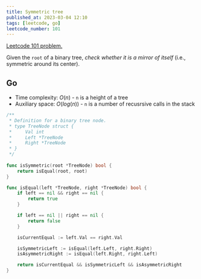 ```yaml
---
title: Symmetric tree
published_at: 2023-03-04 12:10
tags: [leetcode, go]
leetcode_number: 101
---
```


[Leetcode 101 problem.](https://leetcode.com/problems/symmetric-tree/)

Given the `root` of a binary tree, _check whether it is a mirror of itself_
(i.e., symmetric around its center).

## Go

- Time complexity: $O(n)$ - `n` is a height of a tree
- Auxiliary space: $O(log(n))$ - `n` is a number of recusrsive calls in the
  stack

```go
/**
 * Definition for a binary tree node.
 * type TreeNode struct {
 *     Val int
 *     Left *TreeNode
 *     Right *TreeNode
 * }
 */
 
func isSymmetric(root *TreeNode) bool {
    return isEqual(root, root)
}

func isEqual(left *TreeNode, right *TreeNode) bool {
    if left == nil && right == nil {
        return true
    }

    if left == nil || right == nil {
        return false
    }

    isCurrentEqual := left.Val == right.Val

    isSymmetricLeft := isEqual(left.Left, right.Right)
    isAsymmetricRight := isEqual(left.Right, right.Left)

    return isCurrentEqual && isSymmetricLeft && isAsymmetricRight
}
```
